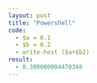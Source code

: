 ```yaml
---
layout: post
title: "Powershell"
code: 
  - $a = 0.1
  - $b = 0.2
  - write-host ($a+$b2)
result:
  - 0.300000004470348
---
```

